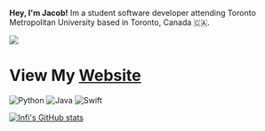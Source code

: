 **Hey, I'm Jacob!** Im a student software developer attending Toronto Metropolitan University based in Toronto, Canada 🇨🇦. 

![](https://komarev.com/ghpvc/?username=jacobamobin)

# View My [Website](https://jacobamobin.github.io)

![Python](https://img.shields.io/badge/-Python-000?&logo=Python)
![Java](https://img.shields.io/badge/-Java-000?&logo=Java&logoColor=007396)
![Swift](https://img.shields.io/badge/-Swift-000?&logo=Swift)

[![Infi's GitHub stats](https://github-readme-stats.vercel.app/api?username=jacobamobin&count_private=true&show_icons=true&theme=midnight-purple)](https://github.com/AidanTheBandit/github-readme-stats)


